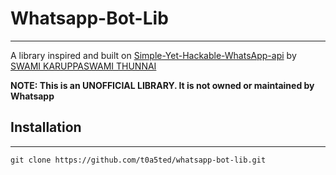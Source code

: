 # Whatsapp-Bot-Lib

------------

A library inspired and built on [Simple-Yet-Hackable-WhatsApp-api](https://github.com/VISWESWARAN1998/Simple-Yet-Hackable-WhatsApp-api) by [SWAMI KARUPPASWAMI THUNNAI](https://github.com/VISWESWARAN1998)

**NOTE: This is an UNOFFICIAL LIBRARY. It is not owned or maintained by Whatsapp**

## Installation
------------
` git clone https://github.com/t0a5ted/whatsapp-bot-lib.git `